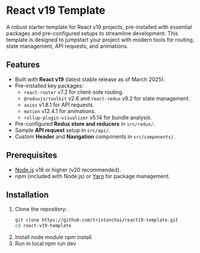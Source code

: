 # React v19 Template

A robust starter template for React v19 projects, pre-installed with essential packages and pre-configured setups to streamline development. This template is designed to jumpstart your project with modern tools for routing, state management, API requests, and animations.

## Features

-   Built with **React v19** (latest stable release as of March 2025).
-   Pre-installed key packages:
    -   `react-router` v7.2 for client-side routing.
    -   `@reduxjs/toolkit` v2.6 and `react-redux` v9.2 for state management.
    -   `axios` v1.8.1 for API requests.
    -   `motion` v12.4.1 for animations.
    -   `rollup-plugin-visualizer` v5.14 for bundle analysis.
-   Pre-configured **Redux store and reducers** in `src/redux/`.
-   Sample **API request** setup in `src/api/`.
-   Custom **Header** and **Navigation** components in `src/components/`.

## Prerequisites

-   [Node.js](https://nodejs.org/) v18 or higher (v20 recommended).
-   npm (included with Node.js) or [Yarn](https://yarnpkg.com/) for package management.

## Installation

1. Clone the repository:
    ```bash
    git clone https://github.com/tristonchai/react19-template.git
    cd react-v19-template
    ```
2. Install node module
   npm install
3. Run in local
   npm run dev
    ```

    ```
